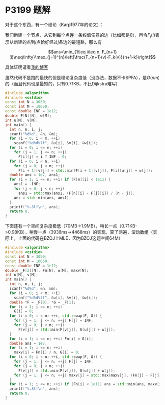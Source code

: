 # P3199 题解

对于这个东西，有一个结论（Karp1977年的论文）：

我们新建一个节点，从它到每个点连一条权值任意的边（比如都是0），再令$F_j(i)$表示从新建的点到$i$点恰好经过$j$条边的最短路，那么有

$$ans=\min_{1\leq i\leq n, F_{n+1}(i)\neq\infty}\max_{j=1}^{n}\left[\frac{F_{n+1}(v)-F_k(v)}{n+1-k}\right]$$

具体证明请看[我的博客](http://www.cnblogs.com/y-clever/p/7043553.html)

虽然代码不是跑的最快的但是理论复杂度低（没办法，数据不卡SPFA），是$O(nm)$的（而且代码也是最短的，只有0.71KB，不比Dijkstra难写）

```cpp
#include <algorithm>
#include <cstdio>
const int N = 3050;
const int M = 10050;
const double INF = 1e12;
double F[N][N], w[M];
int u[M], v[M];
int main() {
  int n, m, i, j;
  scanf("%d%d", &n, &m);
  for (i = 0; i < m; ++i)
    scanf("%d%d%lf", &u[i], &v[i], &w[i]);
  for (i = 0; i <= n; ++i)
    for (j = 1; j <= n; ++j)
      F[i][j] = i ? INF : 0;
  for (i = 0; i < n; ++i)
    for (j = 0; j < m; ++j)
      F[i + 1][v[j]] = std::min(F[i + 1][v[j]], F[i][u[j]] + w[j]);
  double ans = 1e7, ans1;
  for (i = 1; i <= n; ++i) if (F[n][i] < 1e11) {
    ans1 = -INF;
    for (j = 0; j < n; ++j)
      ans1 = std::max(ans1, (F[n][i] - F[j][i]) / (n - j));
    ans = std::min(ans, ans1);
  }
  printf("%.8lf\n", ans);
  return 0;
}

```
下面还有一个空间复杂度极低（70MB->1.9MB），稍长一点（0.71KB->0.98KB），稍慢一点（3936ms->4468ms）的实现，算了两遍，滚动数组（实际上，上面的代码在BZOJ上MLE，因为BZOJ这题空间64M）

```cpp
#include <algorithm>
#include <cstdio>
const int N = 3050;
const int M = 10050;
const double INF = 1e12;
double _F[2][N], Fn[N], w[M], maxv[N];
int u[M], v[M];
int main() {
  int n, m, i, j;
  scanf("%d%d", &n, &m);
  for (i = 0; i < m; ++i)
    scanf("%d%d%lf", &u[i], &v[i], &w[i]);
  double *F = _F[0], *G = _F[1];
  for (i = 1; i <= n; ++i)
    G[i] = 0;
  for (i = 0; i < n; ++i, std::swap(F, G)) {
    for (j = 1; j <= n; ++j) F[j] = INF;
    for (j = 0; j < m; ++j)
      F[v[j]] = std::min(F[v[j]], G[u[j]] + w[j]);
  }
  for (i = 1; i <= n; ++i) Fn[i] = G[i];
  double ans = 1e7;
  for (i = 1; i <= n; ++i)
    maxv[i] = Fn[i] / n, G[i] = 0;
  for (i = 0; i < n; ++i, std::swap(F, G)) {
    for (j = 1; j <= n; ++j) F[j] = INF;
    for (j = 0; j < m; ++j)
      F[v[j]] = std::min(F[v[j]], G[u[j]] + w[j]);
    for (j = 1; j <= n; ++j) maxv[j] = std::max(maxv[j], (Fn[j] - F[j]) / (n - i - 1));
  }
  for (i = 1; i <= n; ++i) if (Fn[i] < 1e11) ans = std::min(ans, maxv[i]);
  printf("%.8lf\n", ans);
  return 0;
}
```